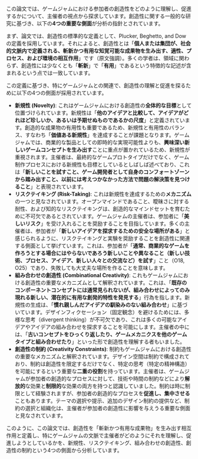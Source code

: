 <!-- META
{"title":"How Organisers Understand and Promote Participants’ Creativity in Game Jams","link":"https://dl.acm.org/doi/10.1145/3472688.3472690","media":"academic","tags":["gamedesign","creativity","qualitative"],"short":{"ja":"27名のゲームジャム主催者に対するオンラインアンケート調査に基づき、創造性研究の4つの主要な側面（新規性、リスクテイキング、組み合わせの創造性、創造性の制約）を指針とした演繹的なテーマ分析を行うことによって、主催者が参加者の創造性をどのように理解し促進しているかについての洞察を得ました","en":"Insights into how organisers understand and promote participants’ creativity in game jams were gained by conducting a deductive thematic analysis of online survey responses from 27 game jam organisers, guided by four key aspects of creativity research: novelty, risk-taking, combinational creativity, and creativity constraints"},"importance":2,"hasPage":true,"createdAt":1747885346.359,"updatedAt":1747885381.826,"filename":"1747885346"}
META -->

この論文では、ゲームジャムにおける参加者の創造性をどのように理解し、促進するかについて、主催者の視点から探求しています。創造性に関する一般的な研究に基づき、以下の**4つの重要な側面**が分析の指針とされています。

まず、論文では、創造性の標準的な定義として、Plucker, Beghetto, and Dow の定義を採用しています。それによると、創造性とは「**個人または集団が、社会的文脈内で定義される、斬新かつ有用な知覚可能な成果物を生み出す、適性、プロセス、および環境の相互作用**」です（原文強調）。多くの学者は、領域に関わらず、創造性には少なくとも「**斬新**」で「**有用**」であるという特徴的な記述が含まれるという点では一致しています。

この定義に基づき、特にゲームジャムとの関連で、創造性の理解と促進を探るために以下の4つの側面が採用されています。

*   **新規性 (Novelty)**: これはゲームジャムにおける創造性の**全体的な目標**として位置づけられています。新規性は「**他のアイデアと比較して、アイデアがどれほど珍しいか、あるいは予期せぬものであるかの尺度**」と定義されています。創造的な成果物の有用性も重要であるため、新規性と有用性のバランス、すなわち「**価値ある新規性**」を達成することが課題となります。ゲームジャムでは、商業的な製品としての即時的な実現可能性よりも、**興味深い新しいゲームコンセプトを生み出す**ことに重点が置かれているため、新規性が重視されます。主催者は、最終的なゲームプロトタイプだけでなく、ゲーム制作プロセスにおける新規性も目標としているとしばしば述べており、これは「**新しいことを試すこと、ゲーム開発者として自身のコンフォートゾーンから踏み出すこと、以前には考えつかなかった方法で問題の解決策を見つけること**」と表現されています。
*   **リスクテイキング (Risk-Taking)**: これは新規性を達成するための**メカニズム**の一つと見なされています。オープンマインドであること、曖昧さに対する耐性、および知的なリスクテイキングは、創造的なマインドセットを育むために不可欠であるとされています。ゲームジャムの主催者は、参加者に「**美しいリスク**」を受け入れることを奨励することを目指しています。多くの主催者は、参加者が「**新しいアイデアを探求するための安全な場所がある**」と感じられるように、リスクテイキングと実験を奨励することを創造性に関連する側面として挙げています。これは、参加者が「**通常、商業的なゲームを作ろうとする場合にはやらないであろう新しいことや異なること（新しい技術、プロセス、アイデア、新しい人々との交流など）を試す**」こと（O18, O25）であり、失敗しても大丈夫な場所を作ることを意味します。
*   **組み合わせの創造性 (Combinational Creativity)**: これもゲームジャムにおける創造性の重要なメカニズムとして解釈されています。これは、「**既存のコンポーネントコンセプトには通常見られないが、組み合わせによってのみ現れる新しい、潜在的に有用な創発的特性を発見する**」行為を指します。新規性の生成は、「**慣れ親しんだアイデアの馴染みのない組み合わせ**」に基づいています。デザインフィクセーション（固定観念）を避けるためには、多様な思考（divergent thinking）が不可欠であり、これは多くの可能なアイデアやアイデアの組み合わせを探求することを可能にします。主催者の中には、「**古いコンセプトをひっくり返したり、ゲームメカニクスを他のゲームタイプと組み合わせたり**」といった形で創造性を理解する者もいました。
*   **創造性の制約 (Creativity Constraints)**: 制約もゲームジャムにおける創造性の重要なメカニズムと解釈されています。デザイン空間は制約で構成されており、制約は創造性を限定するだけでなく、特定の思考（特定の精神構造）を可能にするという重要な**二重の役割**を持っています。主催者は、ゲームジャムが参加者の創造的なプロセスに対して、技術や時間の制約などにより**解放的**な効果と**制限的**な効果の両方を持つと認識していました。制約は時に制限として経験されますが、参加者の創造的なプロセスを**促進し、集中させる**こともあります。テーマの選択や提示、追加のデザイン制約の提供など、制約の選択と組織化は、主催者が参加者の創造性に影響を与えうる重要な側面と見なされています。

このように、この論文では、創造性を「斬新かつ有用な成果物」を生み出す相互作用と定義し、特にゲームジャムの文脈で主催者がどのようにそれを理解し、促進しようとしているかを、新規性、リスクテイキング、組み合わせの創造性、創造性の制約という4つの側面から分析しています。